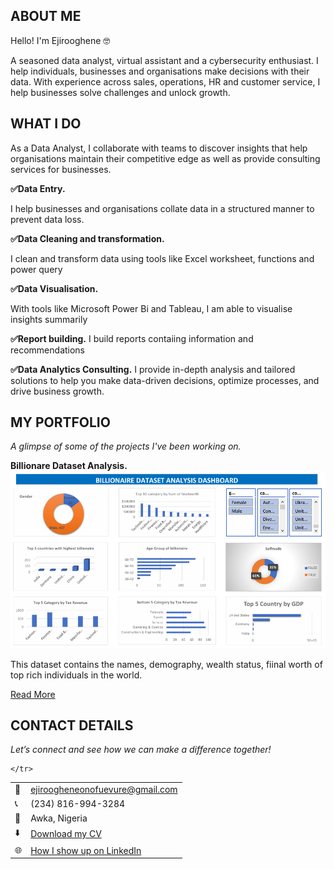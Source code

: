 <!--Section 1: Introduce your self-->
## ABOUT ME

Hello! I'm Ejirooghene 🤓

A seasoned data analyst, virtual assistant and a cybersecurity enthusiast. I help individuals, businesses and organisations make decisions with their data. With experience across sales, operations, HR and customer service, I help businesses solve challenges and unlock growth.


<!--Mention your top/relevant skills here - core and soft skills-->
## WHAT I DO

As a Data Analyst, I collaborate with teams to discover insights that help organisations maintain their competitive edge as well as provide consulting services for businesses.

**✅Data Entry.**

I help businesses and organisations collate data in a structured manner to prevent data loss.

**✅Data Cleaning and transformation.**

I clean and transform data using tools like Excel worksheet, functions and power query

**✅Data Visualisation.**

With tools like Microsoft Power Bi and Tableau, I am able to visualise insights summarily

**✅Report building.**
I build reports contaiing information and recommendations

**✅Data Analytics Consulting.**
I provide in-depth analysis and tailored solutions to help you make data-driven decisions, optimize processes, and drive business growth. 


<!--Section 2: List 3-4 key projects-->
## MY PORTFOLIO 

*A glimpse of some of the projects I've been working on.*

**Billionare Dataset Analysis.**
![image](Billionaire_dashboard.PNG)

This dataset contains the names, demography, wealth status, fiinal worth of top rich individuals in the world.


[Read More](https://github.com/ejiro2024/Billionaire-Dataset-Project-Analysis)
 



## CONTACT DETAILS

*Let’s connect and see how we can make a difference together!*
<table>
  <tbody>
    <tr>
      <td>📧</td>
      <td><a href="mailto:ejiroogheneonofuevure@gmail.com">ejiroogheneonofuevure@gmail.com</a></td>
    </tr>
    <tr>
      <td>📞</td>
      <td>(234) 816-994-3284</td>
    </tr>
    <tr>
      <td>📍</td>
      <td>Awka, Nigeria</td>
    </tr>
    <tr>
      <td>⬇️</td>
      <td><a href="https://drive.google.com/file/d/1EWKIw3M2b3LbyA4_lKPfVd4u_h_rXLB3/view?usp=drive_link">Download my CV</a></td>
    </tr>
    <tr>
      <td>🌐</td>
      <td><a href="https://www.linkedin.com/in/ejirooghene-onofuevure-1b1b79150/">How I show up on LinkedIn</a></td>
    </tr>
    <tr>
      
    
    </tr>
  </tbody>
</table>

   

